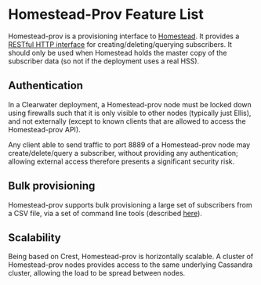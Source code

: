Homestead-Prov Feature List
======================

Homestead-prov is a provisioning interface to [Homestead](https://github.com/Metaswitch/homestead). It provides a [RESTful HTTP interface](homestead_prov_api.md) for creating/deleting/querying subscribers. It should only be used when Homestead holds the master copy of the subscriber data (so not if the deployment uses a real HSS). 

Authentication
--------------

In a Clearwater deployment, a Homestead-prov node must be locked down using firewalls such that it is only visible to other nodes (typically just Ellis), and not externally (except to known clients that are allowed to access the Homestead-prov API). 

Any client able to send traffic to port 8889 of a Homestead-prov node may create/delete/query a subscriber, without providing any authentication; allowing external access therefore presents a significant security risk.

Bulk provisioning
-----------------

Homestead-prov supports bulk provisioning a large set of subscribers from a CSV file, via a set of command line tools (described [here](https://github.com/Metaswitch/crest/blob/dev/docs/Bulk-Provisioning%20Numbers.md)).

Scalability
-----------

Being based on Crest, Homestead-prov is horizontally scalable. A cluster of Homestead-prov nodes
provides access to the same underlying Cassandra cluster, allowing the load to
be spread between nodes.
